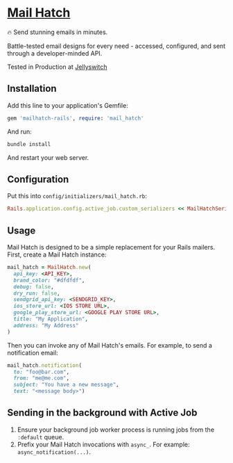 # [Mail Hatch](https://www.mailhatch.io)

:fire: Send stunning emails in minutes.

Battle-tested email designs for every need - accessed, configured, and sent through a developer-minded API.

Tested in Production at [Jellyswitch](https://www.jellyswitch.com)


## Installation

Add this line to your application's Gemfile:

```ruby
gem 'mailhatch-rails', require: 'mail_hatch'
```

And run:

```sh
bundle install
```

And restart your web server.

## Configuration

Put this into `config/initializers/mail_hatch.rb`:

```ruby
Rails.application.config.active_job.custom_serializers << MailHatchSerializer
```

## Usage

Mail Hatch is designed to be a simple replacement for your Rails mailers. First, create a Mail Hatch instance:

```ruby
mail_hatch = MailHatch.new(
  api_key: <API_KEY>,
  brand_color: "#dfdfdf",
  debug: false,
  dry_run: false,
  sendgrid_api_key: <SENDGRID_KEY>,
  ios_store_url: <IOS STORE URL>,
  google_play_store_url: <GOOGLE PLAY STORE URL>,
  title: "My Application",
  address: "My Address"
)
```

Then you can invoke any of Mail Hatch's emails. For example, to send a notification email:

```ruby
mail_hatch.notification(
  to: "foo@bar.com", 
  from: "me@me.com", 
  subject: "You have a new message", 
  text: "<message body>")
```

## Sending in the background with Active Job

1. Ensure your background job worker process is running jobs from the `:default` queue.
2. Prefix your Mail Hatch invocations with `async_`. For example: `async_notification(...)`.